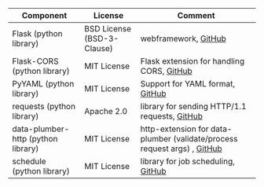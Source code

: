 |Component|License|Comment|
|-|-|-|
|Flask (python library) | BSD License (BSD-3-Clause) | webframework, [GitHub](https://github.com/pallets/flask/) |
|Flask-CORS (python library) | MIT License | Flask extension for handling CORS, [GitHub](https://github.com/corydolphin/flask-cors) |
|PyYAML (python library) | MIT License | Support for YAML format, [GitHub](https://github.com/yaml/pyyaml) |
|requests (python library) | Apache 2.0 | library for sending HTTP/1.1 requests, [GitHub](https://github.com/psf/requests) |
|data-plumber-http (python library) | MIT License | http-extension for data-plumber (validate/process request args) , [GitHub](https://github.com/RichtersFinger/data-plumber-http) |
|schedule (python library) | MIT License | library for job scheduling, [GitHub](https://github.com/dbader/schedule) |
